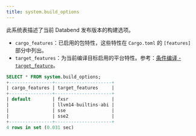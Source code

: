 ```yaml
---
title: system.build_options
---
```


此系统表描述了当前 Databend 发布版本的构建选项。

- `cargo_features`：已启用的包特性，这些特性在 `Cargo.toml` 的 `[features]` 部分中列出。
- `target_features`：为当前编译目标启用的平台特性。参考：[条件编译 - `target_feature`](https://doc.rust-lang.org/reference/conditional-compilation.html#target_feature)。

```sql
SELECT * FROM system.build_options;
+----------------+---------------------+
| cargo_features | target_features     |
+----------------+---------------------+
| default        | fxsr                |
|                | llvm14-builtins-abi |
|                | sse                 |
|                | sse2                |
+----------------+---------------------+
4 rows in set (0.031 sec)
```
